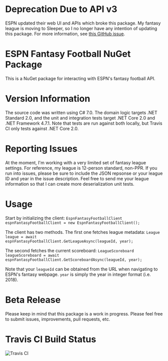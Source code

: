 # Deprecation Due to API v3
ESPN updated their web UI and APIs which broke this package. My fantasy league is moving to Sleeper, so I no longer have any intention of updating this package. For more information, see [this GitHub issue](https://github.com/scottenriquez/espn-fantasy-football-nuget/issues/10).

# ESPN Fantasy Football NuGet Package
This is a NuGet package for interacting with ESPN's fantasy football API.

# Version Information
The source code was written using C# 7.0. The domain logic targets .NET Standard 2.0, and the unit and integration tests target .NET Core 2.0 and .NET Framework 4.7.1. Note that tests are run against both locally, but Travis CI only tests against .NET Core 2.0.

# Reporting Issues
At the moment, I'm working with a very limited set of fantasy league settings. For reference, my league is 12-person standard, non-PPR. If you run into issues, please be sure to include the JSON repsonse or your league ID and year in the issue description. Feel free to send me your league information so that I can create more deserialization unit tests.

# Usage
Start by initializing the client:
<code>EspnFantasyFootballClient espnFantasyFootballClient = new EspnFantasyFootballClient();</code>

The client has two methods. The first one fetches league metadata:
<code>League league = await espnFantasyFootballClient.GetLeagueAsync(leagueId, year);</code>

The second fetches the current scoreboard:
<code>LeagueScoreboard leagueScoreboard = await espnFantasyFootballClient.GetScoreboardAsync(leagueId, year);</code>

Note that your <code>leagueId</code> can be obtained from the URL when navigating to ESPN's fantasy webpage. <code>year</code> is simply the year in integer format (i.e. 2018).

# Beta Release
Please keep in mind that this package is a work in progress. Please feel free to submit issues, improvements, pull requests, etc.

# Travis CI Build Status
![Travis CI](https://api.travis-ci.org/scottenriquez/espn-fantasy-football-nuget.svg?branch=master "Travis CI Build Status")
